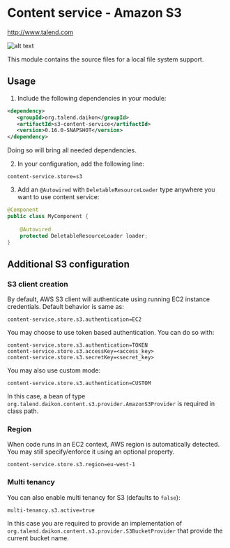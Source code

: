 # Content service - Amazon S3
http://www.talend.com


![alt text](https://www.talend.com/wp-content/uploads/2016/07/talend-logo.png "Talend")

This module contains the source files for a local file system support.

## Usage

1. Include the following dependencies in your module:
```xml
<dependency>
   <groupId>org.talend.daikon</groupId>
   <artifactId>s3-content-service</artifactId>
   <version>0.16.0-SNAPSHOT</version>
</dependency>
```
Doing so will bring all needed dependencies.

2. In your configuration, add the following line:
```properties
content-service.store=s3
```

3. Add an `@Autowired` with `DeletableResourceLoader` type anywhere you want to use content service:

```java
@Component
public class MyComponent {
    
    @Autowired
    protected DeletableResourceLoader loader;
}
```

## Additional S3 configuration

### S3 client creation
By default, AWS S3 client will authenticate using running EC2 instance credentials. Default behavior is same as:

```properties
content-service.store.s3.authentication=EC2
```

You may choose to use token based authentication. You can do so with:

```properties
content-service.store.s3.authentication=TOKEN
content-service.store.s3.accessKey=<access_key>
content-service.store.s3.secretKey=<secret_key>
```

You may also use custom mode:
 
```properties
content-service.store.s3.authentication=CUSTOM
```
In this case, a bean of type `org.talend.daikon.content.s3.provider.AmazonS3Provider` is required in class path.

### Region

When code runs in an EC2 context, AWS region is automatically detected. You may still specify/enforce it using an optional property.

```properties
content-service.store.s3.region=eu-west-1
```

### Multi tenancy

You can also enable multi tenancy for S3 (defaults to `false`):
```properties
multi-tenancy.s3.active=true
```

In this case you are required to provide an implementation of `org.talend.daikon.content.s3.provider.S3BucketProvider` that provide the current bucket name.